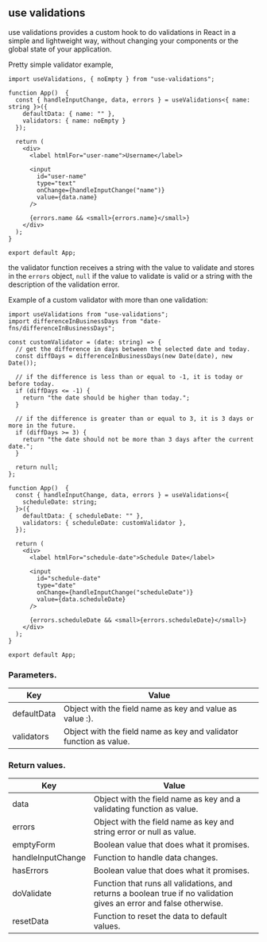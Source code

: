 ## use validations

use validations provides a custom hook to do validations in React in a simple and lightweight way, without changing your components or the global state of your application. 

Pretty simple validator example,

```
import useValidations, { noEmpty } from "use-validations";

function App()  {
  const { handleInputChange, data, errors } = useValidations<{ name: string }>({
    defaultData: { name: "" },
    validators: { name: noEmpty }
  });

  return (
    <div>
      <label htmlFor="user-name">Username</label>

      <input
        id="user-name"
        type="text"
        onChange={handleInputChange("name")}
        value={data.name}
      />

      {errors.name && <small>{errors.name}</small>}
    </div>
  );
}

export default App;
```

the validator function receives a string with the value to validate and stores in the `errors` object, `null` if the value to validate is valid or a string with the description of the validation error.

Example of a custom validator with more than one validation:

```
import useValidations from "use-validations";
import differenceInBusinessDays from "date-fns/differenceInBusinessDays";

const customValidator = (date: string) => {
  // get the difference in days between the selected date and today.
  const diffDays = differenceInBusinessDays(new Date(date), new Date());

  // if the difference is less than or equal to -1, it is today or before today.
  if (diffDays <= -1) {
    return "the date should be higher than today.";
  }

  // if the difference is greater than or equal to 3, it is 3 days or more in the future.
  if (diffDays >= 3) {
    return "the date should not be more than 3 days after the current date.";
  }

  return null;
};

function App()  {
  const { handleInputChange, data, errors } = useValidations<{
    scheduleDate: string;
  }>({
    defaultData: { scheduleDate: "" },
    validators: { scheduleDate: customValidator },
  });

  return (
    <div>
      <label htmlFor="schedule-date">Schedule Date</label>

      <input
        id="schedule-date"
        type="date"
        onChange={handleInputChange("scheduleDate")}
        value={data.scheduleDate}
      />

      {errors.scheduleDate && <small>{errors.scheduleDate}</small>}
    </div>
  );
}

export default App;
```

### Parameters.

| Key               | Value                                                               |
| ------------------|---------------------------------------------------------------------|
| defaultData       | Object with the field name as key and value as value :).            |
| validators        | Object with the field name as key and validator function as value.  |

### Return values.

| Key               | Value                                                                                                               |
| ------------------|-------------------------------------------------------------------------------------------------------------------- |
| data              | Object with the field name as key and a validating function as value.                                               |
| errors            | Object with the field name as key and string error or null as value.                                                |
| emptyForm         | Boolean value that does what it promises.                                                                           |
| handleInputChange | Function to handle data changes.                                                                                    |
| hasErrors         | Boolean value that does what it promises.                                                                           |
| doValidate        | Function that runs all validations, and returns a boolean true if no validation gives an error and false otherwise. |
| resetData         | Function to reset the data to default values.                                                                       |
